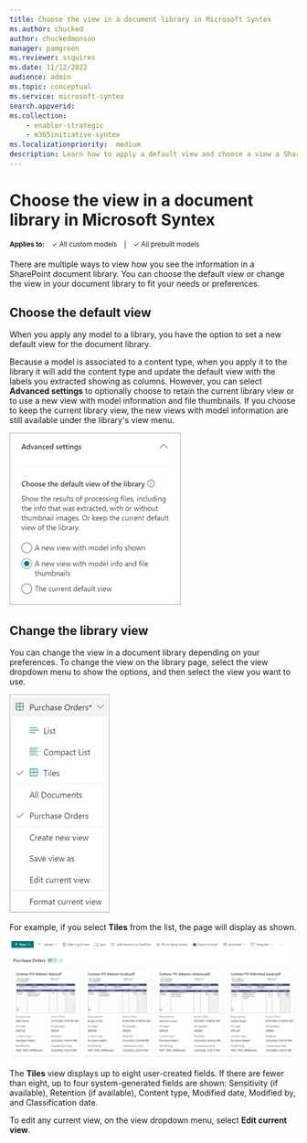 ```yaml
---
title: Choose the view in a document library in Microsoft Syntex
ms.author: chucked
author: chuckedmonson
manager: pamgreen
ms.reviewer: ssquires
ms.date: 11/12/2022
audience: admin
ms.topic: conceptual
ms.service: microsoft-syntex
search.appverid: 
ms.collection: 
    - enabler-strategic
    - m365initiative-syntex
ms.localizationpriority:  medium
description: Learn how to apply a default view and choose a view a SharePoint document library in Microsoft Syntex.
---
```


# Choose the view in a document library in Microsoft Syntex

<sup>**Applies to:**  &ensp; &#10003; All custom models &ensp; | &ensp; &#10003; All prebuilt models</sup>

There are multiple ways to view how you see the information in a SharePoint document library. You can choose the default view or change the view in your document library to fit your needs or preferences.

## Choose the default view

When you apply any model to a library, you have the option to set a new default view for the document library. 

Because a model is associated to a content type, when you apply it to the library it will add the content type and update the default view with the labels you extracted showing as columns. However, you can select **Advanced settings** to optionally choose to retain the current library view or to use a new view with model information and file thumbnails. If you choose to keep the current library view, the new views with model information are still available under the library's view menu.

   ![Screenshot of the Advanced settings showing the library views.](../media/content-understanding/library-view.png)

## Change the library view

You can change the view in a document library depending on your preferences. To change the view on the library page, select the view dropdown menu to show the options, and then select the view you want to use.

   ![Screenshot of a view dropdown menu showing the view options.](../media/content-understanding/document-library-view-menu.png) 

For example, if you select **Tiles** from the list, the page will display as shown.

   ![Screenshot of a document library showing the Tiles view.](../media/content-understanding/document-library-tiles-view.png) 

The **Tiles** view displays up to eight user-created fields. If there are fewer than eight, up to four system-generated fields are shown: Sensitivity (if available), Retention (if available), Content type, Modified date, Modified by, and Classification date.

To edit any current view, on the view dropdown menu, select **Edit current view**.
